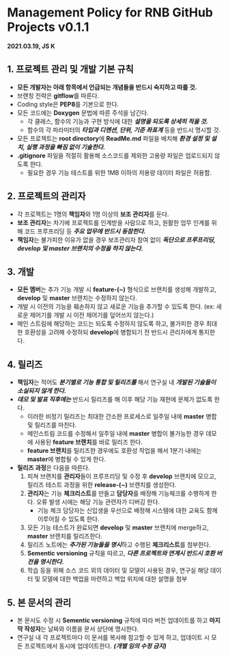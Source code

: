 # Management Policy for RNB GitHub Projects v0.1.1 
**2021.03.19, JS K**

## 1. 프로젝트 관리 및 개발 기본 규칙
* **모든 개발자는 아래 항목에서 언급되는 개념들을 반드시 숙지하고 따를 것.**
* 브랜칭 전략은 **gitflow**를 따른다.
* Coding style은 **PEP8**를 기본으로 한다.
* 모든 코드에는 **Doxygen** 문법에 따른 주석을 남긴다.
  * 각 클래스, 함수의 기능과 구현 방식에 대한 ***설명을 되도록 상세히 적을 것.***
  * 함수의 각 파라미터의 ***타입과 디멘션, 단위, 기준 좌표계*** 등을 반드시 명시할 것.
* 모든 프로젝트는 **root directory**에 **ReadMe.md** 파일을 배치해 ***환경 설정 및 설치, 실행 과정을 빠짐 없이 기술한다.***
* **.gitignore** 파일을 적절히 활용해 소스코드를 제외한 고용량 파일은 업로드되지 않도록 한다.
  * 필요한 경우 기능 테스트를 위한 1MB 이하의 저용량 데이터 파일은 허용함.

## 2. 프로젝트의 관리자
* 각 프로젝트는 1명의 **책임자**와 1명 이상의 **보조 관리자**를 둔다.
* **보조 관리자**는 차기에 프로젝트를 인계받을 사람으로 하고, 원활한 업무 인계를 위해 코드 프루프리딩 등 ***주요 업무에 반드시 동참한다.***
* **책임자**는 불가피한 이유가 없을 경우 보조관리자 참여 없이 ***독단으로 프루프리딩, develop 및 master 브랜치의 수정을 하지 않는다.***
  
## 3. 개발
* **모든 멤버**는 추가 기능 개발 시 **feature-(~)** 형식으로 브랜치를 생성해 개발하고, **develop** 및 **master** 브랜치는 수정하지 않는다.
* 개발 시 이전의 기능을 훼손하지 않고 새로운 기능을 추가할 수 있도록 한다. (ex: 새로운 제어기를 개발 시 이전 제어기를 덮어쓰지 않는다.)
* 메인 스트림에 해당하는 코드는 되도록 수정하지 않도록 하고, 불가피한 경우 최대한 호환성을 고려해 수정하되 **develop**에 병합되기 전 반드시 관리자에게 통지한다.

## 4. 릴리즈
* **책임자**는 적어도 ***분기별로 기능 통합 및 릴리즈를*** 해서 연구실 내 ***개발된 기술들이 소실되지 않게 한다.***
* ***데모 및 발표 직후에는*** 반드시 릴리즈를 해 이후 해당 기능 재현에 문제가 없도록 한다.
  * 이러한 비정기 릴리즈는 최대한 간소한 프로세스로 일주일 내에 **master** 병합 및 릴리즈를 마친다.
  * 메인스트림 코드를 수정해서 일주일 내에 **master** 병합이 불가능한 경우 데모에 사용된 **feature 브랜치**를 바로 릴리즈 한다.
  * **feature 브랜치**를 릴리즈한 경우에도 호환성 작업을 해서 1분기 내에는 **master**에 병합될 수 있게 한다.
* **릴리즈 과정**은 다음을 따른다.
  1) 피쳐 브랜치를 **관리자**들이 프루프리딩 및 수정 후 **develop** 브랜치에 모으고, 릴리즈 테스트 과정을 위한 **release-(~)** 브랜치를 생성한다.
  2) **관리자**는 기능 **체크리스트**를 만들고 **담당자**를 배정해 기능체크를 수행하게 한다. 오류 발생 시에는 해당 기능 관련자가 디버깅 한다.
      - 기능 체크 담당자는 신입생을 우선으로 배정해 시스템에 대한 교육도 함께 이루어질 수 있도록 한다.
  3) 모든 기능 테스트가 완료되면 **develop** 및 **master** 브랜치에 merge하고, **master** 브랜치를 릴리즈한다.
  4) 릴리즈 노트에는 ***추가된 기능들을 명시***하고 수행된 **체크리스트**를 첨부한다.
  5) **Sementic versioning** 규칙을 따르고, ***다른 프로젝트와 연계시 반드시 호환 버전을 명시한다.***
  6) 학습 등을 위해 소스 코드 외의 데이터 및 모델이 사용된 경우, 연구실 해당 데이터 및 모델에 대한 백업을 마련하고 백업 위치에 대한 설명을 첨부

## 5. 본 문서의 관리
* 본 문서도 수정 시 **Sementic versioning** 규칙에 따라 버전 업데이트를 하고 **마지막 작성자**는 날짜와 이름을 문서 상단에 명시한다. 
* 연구실 내 각 프로젝트마다 이 문서를 복사해 참고할 수 있게 하고, 업데이트 시 모든 프로젝트에서 동시에 업데이트한다. ***(개별 임의 수정 금지)***
